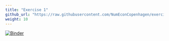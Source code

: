 ```yaml
---
title: "Exercise 1"
github_url: "https://raw.githubusercontent.com/NumEconCopenhagen/exercises-2019/master/PS1/exercise.ipynb"
weight: 10
---
```

[![Binder](https://mybinder.org/badge.svg)](https://mybinder.org/v2/gh/NumEconCopenhagen/exercises-2019/master?urlpath=lab/tree/PS1/exercise.ipynb)
